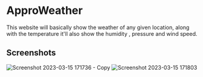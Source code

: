 # ApproWeather 
This website will basically show the weather of any given location, along with the temperature it'll also show the humidity , pressure and wind speed. 

## Screenshots 
![Screenshot 2023-03-15 171736 - Copy](https://user-images.githubusercontent.com/103662475/225301827-fdee0ded-3de4-4341-a2c2-a7d5c7c0088d.png)
![Screenshot 2023-03-15 171803](https://user-images.githubusercontent.com/103662475/225305217-6645d1ca-3f07-4a02-bfa2-c31966924b63.png)

 
